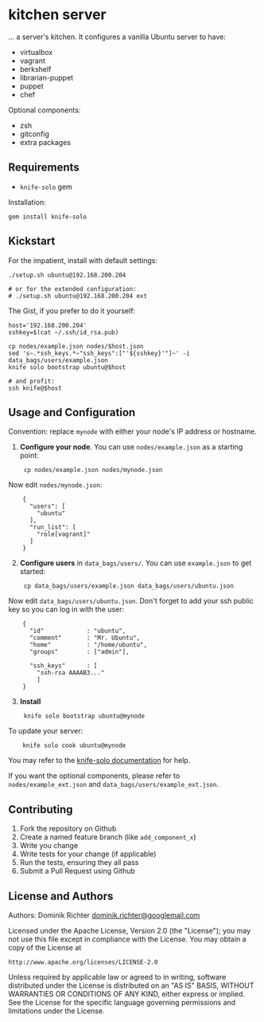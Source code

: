 # kitchen server

... a server's kitchen. It configures a vanilla Ubuntu server to have:

* virtualbox
* vagrant
* berkshelf
* librarian-puppet
* puppet
* chef

Optional components:

* zsh
* gitconfig
* extra packages

## Requirements

* `knife-solo` gem

Installation:

    gem install knife-solo

## Kickstart

For the impatient, install with default settings:

    ./setup.sh ubuntu@192.168.200.204

    # or for the extended configuration:
    # ./setup.sh ubuntu@192.168.200.204 ext

The Gist, if you prefer to do it yourself:

    host='192.168.200.204'
    sshkey=$(cat ~/.ssh/id_rsa.pub)

    cp nodes/example.json nodes/$host.json
    sed 's~.*ssh_keys.*~"ssh_keys":["'${sshkey}'"]~' -i data_bags/users/example.json
    knife solo bootstrap ubuntu@$host

    # and profit:
    ssh knife@$host


## Usage and Configuration

Convention: replace `mynode` with either your node's IP address or hostname.

1. **Configure your node**.
  You can use `nodes/example.json` as a starting point:

        cp nodes/example.json nodes/mynode.json

  Now edit `nodes/mynode.json`:

        {
          "users": [
            "ubuntu"
          ],
          "run_list": [
            "role[vagrant]"
          ]
        }

2. **Configure users** in `data_bags/users/`.
  You can use `example.json` to get started:

        cp data_bags/users/example.json data_bags/users/ubuntu.json

  Now edit `data_bags/users/ubuntu.json`. Don't forget to add your ssh public key so you can log in with the user:

        {
          "id"            : "ubuntu",
          "comment"       : "Mr. Ubuntu",
          "home"          : "/home/ubuntu",
          "groups"        : ["admin"],

          "ssh_keys"      : [
            "ssh-rsa AAAAB3..."
            ]
        }

3. **Install**

        knife solo bootstrap ubuntu@mynode

  To update your server:

        knife solo cook ubuntu@mynode

  You may refer to the [knife-solo documentation](http://matschaffer.github.io/knife-solo/) for help.


If you want the optional components, please refer to `nodes/example_ext.json` and `data_bags/users/example_ext.json`.

## Contributing

1. Fork the repository on Github
2. Create a named feature branch (like `add_component_x`)
3. Write you change
4. Write tests for your change (if applicable)
5. Run the tests, ensuring they all pass
6. Submit a Pull Request using Github

## License and Authors

Authors: Dominik Richter <dominik.richter@googlemail.com>

Licensed under the Apache License, Version 2.0 (the "License");
you may not use this file except in compliance with the License.
You may obtain a copy of the License at

    http://www.apache.org/licenses/LICENSE-2.0

Unless required by applicable law or agreed to in writing, software
distributed under the License is distributed on an "AS IS" BASIS,
WITHOUT WARRANTIES OR CONDITIONS OF ANY KIND, either express or implied.
See the License for the specific language governing permissions and
limitations under the License.
